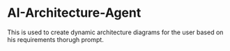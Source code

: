 # AI-Architecture-Agent
This is used to create dynamic architecture diagrams for the user based on his requirements thorugh prompt.